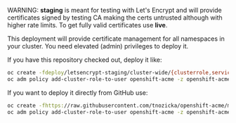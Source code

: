 WARNING: **staging** is meant for testing with Let's Encrypt and will provide certificates signed by testing CA making the certs untrusted although with higher rate limits. To get fully valid certificates use **live**.

This deployment will provide certificate management for all namespaces in your cluster. You need elevated (admin) privileges to deploy it.

If you have this repository checked out, deploy it like: 

```bash
oc create -fdeploy/letsencrypt-staging/cluster-wide/{clusterrole,serviceaccount,imagestream,deployment}.yaml
oc adm policy add-cluster-role-to-user openshift-acme -z openshift-acme
```

If you want to deploy it directly from GitHub use:

```bash
oc create -fhttps://raw.githubusercontent.com/tnozicka/openshift-acme/master/deploy/letsencrypt-staging/cluster-wide/{clusterrole,serviceaccount,imagestream,deployment}.yaml
oc adm policy add-cluster-role-to-user openshift-acme -z openshift-acme
```
